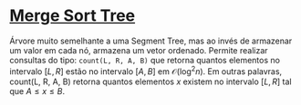 # [Merge Sort Tree](mergesort_tree.cpp)

Árvore muito semelhante a uma Segment Tree, mas ao invés de armazenar um valor em cada nó, armazena um vetor ordenado. Permite realizar consultas do tipo: `count(L, R, A, B)` que retorna quantos elementos no intervalo $[L, R]$ estão no intervalo $[A, B]$ em $\mathcal{O}(\log^2 n)$. Em outras palavras, count(L, R, A, B) retorna quantos elementos $x$ existem no intervalo $[L, R]$ tal que $A \leq x \leq B$.
